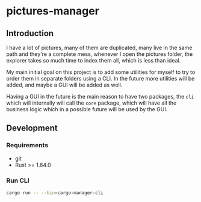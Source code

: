 # pictures-manager

## Introduction

I have a lot of pictures, many of them are duplicated, many live in the same path and they're a
complete mess, whenever I open the pictures folder, the explorer takes so much time to index them
all, which is less than ideal.

My main initial goal on this project is to add some utilities for myself to try to order them in
separate folders using a CLI. In the future more utilities will be added, and maybe a GUI will be
added as well.

Having a GUI in the future is the main reason to have two packages, the `cli` which will internally
will call the `core` package, which will have all the business logic which in a possible future will
be used by the GUI.

## Development

### Requirements

- git
- Rust >= 1.64.0

### Run CLI

```bash
cargo run -- --bin=cargo-manager-cli
```
